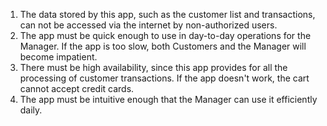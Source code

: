 1. The data stored by this app, such as the customer list and transactions, can not be accessed via the internet by non-authorized users. 
2. The app must be quick enough to use in day-to-day operations for the Manager. If the app is too slow, both Customers and the Manager will become impatient. 
3. There must be high availability, since this app provides for all the processing of customer transactions. If the app doesn't work, the cart cannot accept credit cards. 
4. The app must be intuitive enough that the Manager can use it efficiently daily. 
